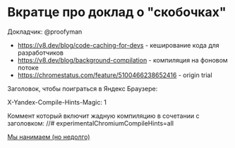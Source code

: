 # Вкратце про доклад о "скобочках"

Докладчик: @proofyman

- https://v8.dev/blog/code-caching-for-devs - кеширование кода для разработчиков
- https://v8.dev/blog/background-compilation - компиляция на фоновом потоке
- https://chromestatus.com/feature/5100466238652416 - origin trial 

Заголовок, чтобы поиграться в Яндекс Браузере:

X-Yandex-Compile-Hints-Magic: 1

Коммент который включит жадную компиляцию в сочетании с заголовком: //# experimentalChromiumCompileHints=all



[Мы нанимаем (но недолго)](https://yandex.ru/jobs/vacancies/разработчик-в-команду-скорости-поисковых-интерфейсов-20816)
